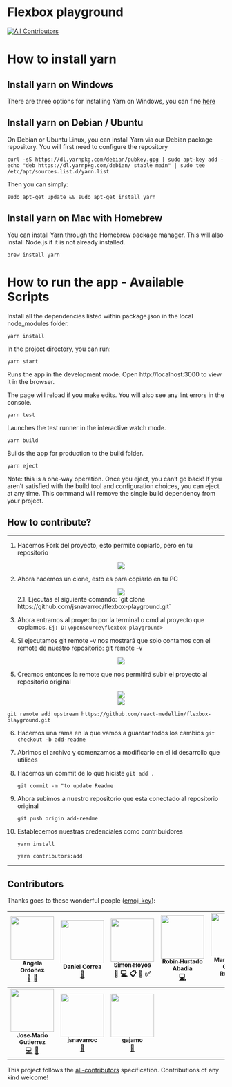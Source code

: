
# Flexbox playground 
[![All Contributors](https://img.shields.io/badge/all_contributors-10-orange.svg?style=flat-square)](#contributors)


# How to install yarn

## Install yarn on Windows

There are three options for installing Yarn on Windows, you can fine <a href="https://yarnpkg.com/lang/en/docs/install/#windows-stable" target="_blank">here</a> 

## Install yarn on Debian / Ubuntu

On Debian or Ubuntu Linux, you can install Yarn via our Debian package repository. You will first need to configure the repository

`curl -sS https://dl.yarnpkg.com/debian/pubkey.gpg | sudo apt-key add -`
<br/>
`echo "deb https://dl.yarnpkg.com/debian/ stable main" | sudo tee /etc/apt/sources.list.d/yarn.list`

Then you can simply:

`sudo apt-get update && sudo apt-get install yarn`


## Install yarn on Mac with Homebrew

You can install Yarn through the Homebrew package manager. This will also install Node.js if it is not already installed.

```
brew install yarn
```


# How to run the app - Available Scripts

Install all the dependencies listed within package.json in the local node_modules folder.

```
yarn install
```

In the project directory, you can run:

```
yarn start
```

Runs the app in the development mode.
Open http://localhost:3000 to view it in the browser.

The page will reload if you make edits.
You will also see any lint errors in the console.

```
yarn test
```

Launches the test runner in the interactive watch mode.

```
yarn build
```

Builds the app for production to the build folder.

```
yarn eject
```

Note: this is a one-way operation. Once you eject, you can’t go back!
If you aren’t satisfied with the build tool and configuration choices, you can eject at any time. This command will remove the single build dependency from your project.

## How to contribute?
___

1.	Hacemos Fork del proyecto, esto permite copiarlo, pero en tu repositorio 
    <center><img src="https://i.postimg.cc/1tjmDCgk/Screenshot_3.png"/></center>

2.	Ahora hacemos un clone, esto es para copiarlo en tu PC
    <center><img src="https://i.postimg.cc/FKhHvJ5B/image.png"/></center>
    2.1.	Ejecutas el siguiente comando: 
     `git clone https://github.com/jsnavarroc/flexbox-playground.git`

3.	Ahora entramos al proyecto por la terminal o cmd al proyecto que copiamos. 
    `Ej: D:\openSource\flexbox-playground>`

4.	Si ejecutamos git remote -v nos mostrará que solo contamos con el remote de nuestro repositorio: 
    git remote -v
    <center><img src="https://i.postimg.cc/Tww2LMPj/image.png"/></center>

5.	Creamos entonces la remote que nos permitirá subir el proyecto al repositorio original 

    <center><img src="https://i.postimg.cc/SKVNxNmN/image.png"/></center>
    <center><img src="https://i.postimg.cc/1XV9BGwf/image.png"/></center>
    
`git remote add upstream https://github.com/react-medellin/flexbox-playground.git`


6. Hacemos una rama en la que vamos a guardar todos los cambios 
    `git checkout -b add-readme`
7.	Abrimos el archivo y comenzamos a modificarlo en el id desarrollo que utilices 


8. Hacemos un commit de lo que hiciste 
    `git add .` 

    `git commit -m "to update Readme`

9. Ahora subimos a nuestro repositorio que esta conectado al repositorio original

    `git push origin add-readme` 

10. Establecemos nuestras credenciales como contribuidores
    
    `yarn install`

    `yarn contributors:add`
___

## Contributors

Thanks goes to these wonderful people ([emoji key](https://github.com/kentcdodds/all-contributors#emoji-key)):

<!-- ALL-CONTRIBUTORS-LIST:START - Do not remove or modify this section -->
<!-- prettier-ignore -->
| [<img src="https://avatars3.githubusercontent.com/u/18565471?v=4" width="100px;"/><br /><sub><b>Angela Ordoñez</b></sub>](http://angelitaooo.github.io)<br />[📖](https://github.com/react-medellin/flexbox-playground/commits?author=angelitaooo "Documentation") [🔧](#tool-angelitaooo "Tools") | [<img src="https://avatars3.githubusercontent.com/u/8260962?v=4" width="100px;"/><br /><sub><b>Daniel Correa</b></sub>](https://danielcb29.github.io/)<br />[📖](https://github.com/react-medellin/flexbox-playground/commits?author=danielcb29 "Documentation") | [<img src="https://avatars1.githubusercontent.com/u/23706543?v=4" width="100px;"/><br /><sub><b>Simon Hoyos</b></sub>](https://www.linkedin.com/in/simonhoyos/)<br />[💬](#question-shmesa22 "Answering Questions") [💻](https://github.com/react-medellin/flexbox-playground/commits?author=shmesa22 "Code") [📋](#eventOrganizing-shmesa22 "Event Organizing") [👀](#review-shmesa22 "Reviewed Pull Requests") [✅](#tutorial-shmesa22 "Tutorials") | [<img src="https://avatars0.githubusercontent.com/u/19338528?v=4" width="100px;"/><br /><sub><b>Robin Hurtado Abadia</b></sub>](http://robinhurtado.surge.sh)<br />[💻](https://github.com/react-medellin/flexbox-playground/commits?author=robinHurtado "Code") | [<img src="https://avatars2.githubusercontent.com/u/16061815?v=4" width="100px;"/><br /><sub><b>Maria Camila Gomez Restrepo</b></sub>](http://www.camigomez.me/)<br />[📖](https://github.com/react-medellin/flexbox-playground/commits?author=camigomez35 "Documentation") | [<img src="https://avatars2.githubusercontent.com/u/33497419?v=4" width="100px;"/><br /><sub><b>William Gómez Ortega</b></sub>](http://www.williamgomez.me)<br />[🐛](https://github.com/react-medellin/flexbox-playground/issues?q=author%3Awilliamegomez "Bug reports") [💻](https://github.com/react-medellin/flexbox-playground/commits?author=williamegomez "Code") [📖](https://github.com/react-medellin/flexbox-playground/commits?author=williamegomez "Documentation") | [<img src="https://avatars2.githubusercontent.com/u/3844042?v=4" width="100px;"/><br /><sub><b>kritokrator</b></sub>](https://github.com/kritokrator)<br />[📖](https://github.com/react-medellin/flexbox-playground/commits?author=kritokrator "Documentation") |
| :---: | :---: | :---: | :---: | :---: | :---: | :---: |
| [<img src="https://avatars2.githubusercontent.com/u/27037672?v=4" width="100px;"/><br /><sub><b>Jose Mario Gutierrez</b></sub>](https://github.com/josemariogutierrez)<br />[💻](https://github.com/react-medellin/flexbox-playground/commits?author=josemariogutierrez "Code") [🎨](#design-josemariogutierrez "Design") | [<img src="https://avatars2.githubusercontent.com/u/28201235?v=4" width="100px;"/><br /><sub><b>jsnavarroc</b></sub>](https://github.com/jsnavarroc)<br />[📖](https://github.com/react-medellin/flexbox-playground/commits?author=jsnavarroc "Documentation") | [<img src="https://avatars2.githubusercontent.com/u/3331072?v=4" width="100px;"/><br /><sub><b>gajamo</b></sub>](https://github.com/gajamo)<br />[📖](https://github.com/react-medellin/flexbox-playground/commits?author=gajamo "Documentation") |
<!-- ALL-CONTRIBUTORS-LIST:END -->

This project follows the [all-contributors](https://github.com/kentcdodds/all-contributors) specification. Contributions of any kind welcome!